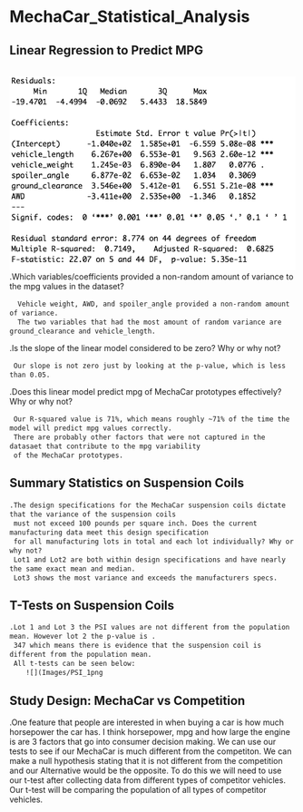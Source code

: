 # MechaCar_Statistical_Analysis

## Linear Regression to Predict MPG

<br>
    <img src="https://github.com/Kborh/MechaCar_Statistical_Analysis/blob/main/Images/coefficient.png">
    
<br>
   .Which variables/coefficients provided a non-random amount of variance to the mpg values in the dataset?
      
      Vehicle weight, AWD, and spoiler_angle provided a non-random amount of variance. 
      The two variables that had the most amount of random variance are ground_clearance and vehicle_length.
   
   .Is the slope of the linear model considered to be zero? Why or why not?
   
     Our slope is not zero just by looking at the p-value, which is less than 0.05.
   
   .Does this linear model predict mpg of MechaCar prototypes effectively? Why or why not?
   
     Our R-squared value is 71%, which means roughly ~71% of the time the model will predict mpg values correctly.
     There are probably other factors that were not captured in the datasaet that contribute to the mpg variability 
     of the MechaCar prototypes.


## Summary Statistics on Suspension Coils
    .The design specifications for the MechaCar suspension coils dictate that the variance of the suspension coils 
     must not exceed 100 pounds per square inch. Does the current manufacturing data meet this design specification 
     for all manufacturing lots in total and each lot individually? Why or why not?
     Lot1 and Lot2 are both within design specifications and have nearly the same exact mean and median. 
     Lot3 shows the most variance and exceeds the manufacturers specs.

## T-Tests on Suspension Coils
    .Lot 1 and Lot 3 the PSI values are not different from the population mean. However lot 2 the p-value is .
     347 which means there is evidence that the suspension coil is different from the population mean. 
     All t-tests can be seen below:
        ![](Images/PSI_1png


## Study Design: MechaCar vs Competition
   .One feature that people are interested in when buying a car is how much horsepower the car has. 
    I think horsepower, mpg and how large the engine is are 3 factors that go into consumer decision making. 
    We can use our tests to see if our MechaCar is much different from the competiton. We can make a null 
    hypothesis stating that it is not different from the competition and our Alternative would be the opposite. 
    To do this we will need to use our t-test after collecting data from different types of competitor vehicles. 
    Our t-test will be comparing the population of all types of competitor vehicles.
